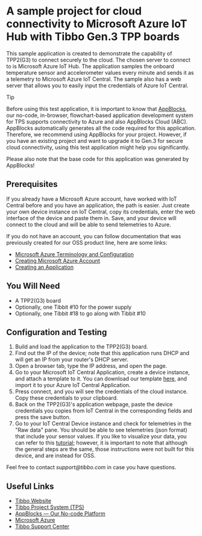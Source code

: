 # A sample project for cloud connectivity to Microsoft Azure IoT Hub with Tibbo Gen.3 TPP boards

This sample application is created to demonstrate the capability of TPP2(G3) to connect securely to the cloud. The chosen server to connect to is Microsoft Azure IoT Hub. 
The application samples the onboard temperature sensor and accelerometer values every minute and sends it as a telemetry to Microsoft Azure IoT Central.
The sample also has a web server that allows you to easily input the credentials of Azure IoT Central.

> [!TIP]
> Before using this test application, it is important to know that [AppBlocks](https://appblocks.io/), our no-code, in-browser, flowchart-based application development system for TPS supports connectivity to Azure and also AppBlocks Cloud (ABC). AppBlocks automatically generates all the code required for this application. Therefore, we recommend using AppBlocks for your project. However, if you have an existing project and want to upgrade it to Gen.3 for secure cloud connectivity, using this test application might help you significantly.
>
> Please also note that the base code for this application was generated by AppBlocks!

## Prerequisites
If you already have a Microsoft Azure account, have worked with IoT Central before and you have an application, the path is easier. Just create your own device instance on IoT Central, copy its credentials, enter the web interface of the device and paste them in. Save, and your device will connect to the cloud and will be able to send telemetries to Azure.

If you do not have an account, you can follow documentation that was previously created for our OSS product line, here are some links:
* [Microsoft Azure Terminology and Configuration](https://docs.tibbo.com/oss_microsoft_azure_configuration)
* [Creating Microsoft Azure Account](https://docs.tibbo.com/oss_microsoft_azure_account)
* [Creating an Application](https://docs.tibbo.com/oss_iot_central_application)

## You Will Need

- A TPP2(G3) board
- Optionally, one Tibbit #10 for the power supply
- Optionally, one Tibbit #18 to go along with Tibbit #10

## Configuration and Testing
1. Build and load the application to the TPP2(G3) board.
2. Find out the IP of the device; note that this application runs DHCP and will get an IP from your router's DHCP server.
3. Open a browser tab, type the IP address, and open the page.
4. Go to your Microsoft IoT Central Application, create a device instance, and attach a template to it. You can download our template [here](/Resources/TPS_G3_V0.json), and import it to your Azure IoT Central Application.
5. Press connect, and you will see the credentials of the cloud instance. Copy these credentials to your clipboard.
6. Back on the TPP2(G3)'s application webpage, paste the device credentials you copies from IoT Central in the corresponding fields and press the save button.
7. Go to your IoT Central Device instance and check for telemetries in the "Raw data" pane. You should be able to see telemetries (json format) that include your sensor values. If you like to visualize your data, you can refer to this [tutorial](https://docs.tibbo.com/oss_visualizing_data); however, it is important to note that although the general steps are the same, those instructions were not built for this device, and are instead for OSS.

Feel free to contact _support@tibbo.com_ in case you have questions.

## Useful Links
* [Tibbo Website](https://tibbo.com)
* [Tibbo Project System (TPS)](https://tibbo.com/store/tps.html)
* [AppBlocks — Our No-code Platform](https://appblocks.io)
* [Microsoft Azure](https://azure.microsoft.com/en-us/)
* [Tibbo Support Center](https://tibbo.com/support.html)
